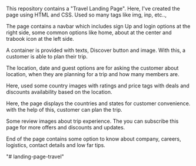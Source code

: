 This repository contains a "Travel Landing Page". Here, I've created the page using HTML and CSS. Used so many tags like img, inp, etc..,  


The page contains a navbar which includes sign Up and login options at the right side, some common options like home, about at the center and trabook icon at the left side.

A container is provided with texts, Discover button and image. With this, a customer is able to plan their trip.

The location, date and guest options are for asking the customer about location, when they are planning for a trip and how many members are.

Here, used some country images with ratings and price tags with deals and discounts availability based on the location.

Here, the page displays the countries and states for customer convenience. with the help of this, customer can plan the trip.

Some review images about trip experience. The you can subscribe this page for more offers and discounts and updates.

End of the page contains some option to know about company, careers, logistics, contact details and low far tips.

 


  "# landing-page-travel" 
